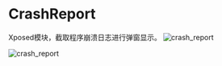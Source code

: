 CrashReport
===========

Xposed模块，截取程序崩溃日志进行弹窗显示。
![crash_report](https://github.com/fei-ke/CrashReport/raw/master/Screenshot/Screenshot_2014-10-28-16-00-35.png)

![crash_report](https://github.com/fei-ke/CrashReport/raw/master/Screenshot/Screenshot_2014-10-28-16-01-07.png)
